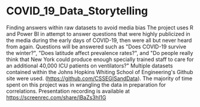 # COVID_19_Data_Storytelling
Finding answers within raw datasets to avoid media bias
The project uses R and Power BI in attempt to answer questions that were highly publicized in the media during the early days of COVID-19, then were all but never heard from again.  Questions will be answered such as "Does COVID-19 survive the winter?", "Does latitude affect prevalence rates?", and "Do people really think that New York could produce enough specially trained staff to care for an additional 40,000 ICU patients on ventilators?"  Multiple datasets contained within the Johns Hopkins Whiting School of Engineering's Github site were used.  (https://github.com/CSSEGISandData).
The majority of time spent on this project was in wrangling the data in preparation for correlations.
Presentation recording is available at https://screenrec.com/share/lBaZs3hI1G
